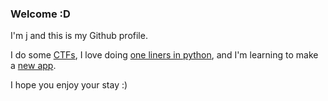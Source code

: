 ### Welcome :D

I'm j and this is my Github profile.

I do some [CTFs](https://ctftime.org/team/135134), I love doing [one liners in python](https://github.com/jlsajfj/one-lyne), and I'm learning to make a [new app](https://github.com/jlsajfj/ellie-and-edward).

I hope you enjoy your stay :)
<!--
**jlsajfj/jlsajfj** is a ✨ _special_ ✨ repository because its `README.md` (this file) appears on your GitHub profile.

Here are some ideas to get you started:

- 🔭 I’m currently working on ...
- 🌱 I’m currently learning ...
- 👯 I’m looking to collaborate on ...
- 🤔 I’m looking for help with ...
- 💬 Ask me about ...
- 📫 How to reach me: ...
- 😄 Pronouns: ...
- ⚡ Fun fact: ...
-->
